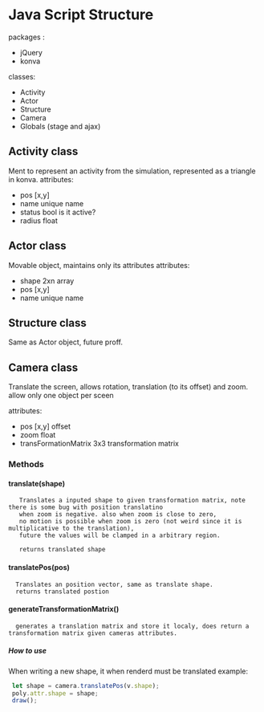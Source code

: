# Java Script Structure
packages :
* jQuery
* konva

classes:
* Activity
* Actor
* Structure
* Camera
* Globals (stage and ajax)

## Activity class
Ment to represent an activity from the simulation, represented as a triangle in konva.
attributes: 
  * pos [x,y] 
  * name unique name
  * status bool is it active?
  * radius float

## Actor class
Movable object, maintains only its attributes
attributes:
  * shape 2xn array
  * pos [x,y]
  * name unique name

## Structure class
 Same as Actor object, future proff.
 
## Camera class
  Translate the screen, allows rotation, translation (to its offset) and zoom. allow only one object per sceen
  
 attributes: 
  * pos [x,y] offset
  * zoom float 
  * transFormationMatrix 3x3 transformation matrix
### Methods
#### translate(shape)
       Translates a inputed shape to given transformation matrix, note there is some bug with position translatino
       when zoom is negative. also when zoom is close to zero,
       no motion is possible when zoom is zero (not weird since it is multiplicative to the translation),
       future the values will be clamped in a arbitrary region.
       
       returns translated shape 
       
#### translatePos(pos)
      Translates an position vector, same as translate shape.
      returns translated postion

####  generateTransformationMatrix()
      generates a translation matrix and store it localy, does return a transformation matrix given cameras attributes.
 
##### How to use
When writing a new shape, it when renderd must be translated
example: 
```javascript
 let shape = camera.translatePos(v.shape);
 poly.attr.shape = shape;
 draw();
```

   
  
